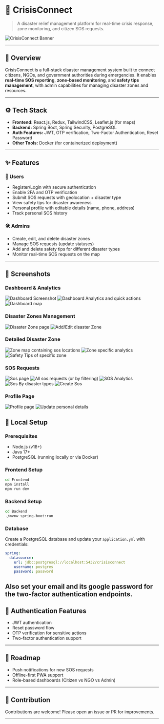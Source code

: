 # 🚨 CrisisConnect

> A disaster relief management platform for real-time crisis response, zone monitoring, and citizen SOS requests.

![CrisisConnect Banner](./screenshots/photo-collage.png.png)

---

## 📖 Overview

CrisisConnect is a full-stack disaster management system built to connect citizens, NGOs, and government authorities during emergencies.
It enables **real-time SOS reporting**, **zone-based monitoring**, and **safety tips management**, with admin capabilities for managing disaster zones and resources.

---

## ⚙️ Tech Stack

- **Frontend:** React.js, Redux, TailwindCSS, Leaflet.js (for maps)
- **Backend:** Spring Boot, Spring Security, PostgreSQL
- **Auth Features:** JWT, OTP verification, Two-Factor Authentication, Reset Password
- **Other Tools:** Docker (for containerized deployment)

---

## ✨ Features

### 👥 Users

- Register/Login with secure authentication
- Enable 2FA and OTP verification
- Submit SOS requests with geolocation + disaster type
- View safety tips for disaster awareness
- Personal profile with editable details (name, phone, address)
- Track personal SOS history

### 🛠️ Admins

- Create, edit, and delete disaster zones
- Manage SOS requests (update statuses)
- Add and delete safety tips for different disaster types
- Monitor real-time SOS requests on the map

---

## 📸 Screenshots

### Dashboard & Analytics

![Dashboard Screenshot](screenshots/dashboard1.png)
![Dashboard Analytics and quick actions](screenshots/dashboardAnalytics.png)
![Dashboard map](screenshots/dashboardMap.png)

### Disaster Zones Management

![Disaster Zone page](screenshots/disasterZone.png)
![Add/Edit disaster Zone](screenshots/addEditZone.png)

### Detailed Disaster Zone

![Zone map containing sos locations](screenshots/detailedZone.png)
![Zone specific analytics](screenshots/detailedZoneAnalytics.png)
![Safety Tips of specific zone](screenshots/safetyTips.png)

### SOS Requests

![Sos page](screenshots/sosPage.png)
![All sos requests (or by filtering)](screenshots/sosRequests.png)
![SOS Analytics](screenshots/sosAnalytics.png)
![Sos By disaster types](screenshots/sosDisasterType.png)
![Create Sos](screenshots/createSos.png)

### Profile Page

![Profile page](screenshots/profilePage.png)
![Update personal details](screenshots/editProfile.png)

## 🚀 Local Setup

### Prerequisites

- Node.js (v18+)
- Java 17+
- PostgreSQL (running locally or via Docker)

### Frontend Setup

```bash
cd Frontend
npm install
npm run dev
```

### Backend Setup

```bash
cd Backend
./mvnw spring-boot:run
```

### Database

Create a PostgreSQL database and update your `application.yml` with credentials:

```yaml
spring:
  datasource:
    url: jdbc:postgresql://localhost:5432/crisisconnect
    username: postgres
    password: password
```

## Also set your email and its google password for the two-factor authentication endpoints.

## 🔐 Authentication Features

- JWT authentication
- Reset password flow
- OTP verification for sensitive actions
- Two-factor authentication support

---

## 📌 Roadmap

- Push notifications for new SOS requests
- Offline-first PWA support
- Role-based dashboards (Citizen vs NGO vs Admin)

---

## 🤝 Contribution

Contributions are welcome! Please open an issue or PR for improvements.

---

